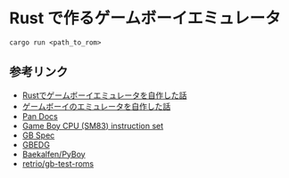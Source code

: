 # Rust で作るゲームボーイエミュレータ

```shell
cargo run <path_to_rom>
```

## 参考リンク

- [Rustでゲームボーイエミュレータを自作した話](https://mjhd.hatenablog.com/entry/2021/04/14/221813)
- [ゲームボーイのエミュレータを自作した話](https://keichi.dev/post/write-yourself-a-game-boy-emulator/)
- [Pan Docs](https://gbdev.io/pandocs/)
- [Game Boy CPU (SM83) instruction set](https://gbdev.io/gb-opcodes/optables/)
- [GB Spec](https://w.atwiki.jp/gbspec/)
- [GBEDG](https://hacktixme.ga/GBEDG/)
- [Baekalfen/PyBoy](https://github.com/Baekalfen/PyBoy)
- [retrio/gb-test-roms](https://github.com/retrio/gb-test-roms)

